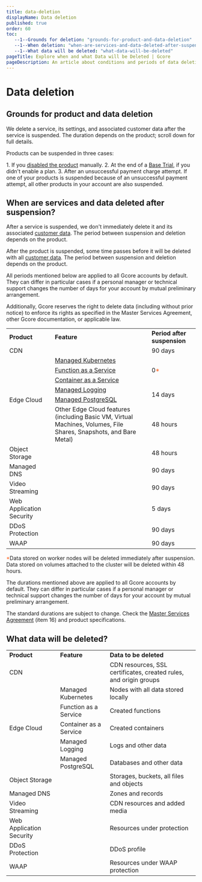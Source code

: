 ```yaml
---
title: data-deletion
displayName: Data deletion
published: true
order: 60
toc:
   --1--Grounds for deletion: "grounds-for-product-and-data-deletion"
   --1--When deletion: "when-are-services-and-data-deleted-after-suspension"
   --1--What data will be deleted: "what-data-will-be-deleted"
pageTitle: Explore when and what Data will be Deleted | Gcore
pageDescription: An article about conditions and periods of data deletion.
---
```

# Data deletion

## Grounds for product and data deletion

We delete a service, its settings, and associated customer data after the service is suspended. The duration depends on the product; scroll down for full details.

Products can be suspended in three cases:

1\. If you <a href="https://gcore.com/docs/account-settings/billing/disable-and-resume-a-service#disable-services" target="_blank">disabled the product</a> manually.
2\. At the end of a <a href="https://gcore.com/docs/account-settings/billing/trial-conditions" target="_blank">Base Trial</a>, if you didn't enable a plan.
3\. After an unsuccessful payment charge attempt. If one of your products is suspended because of an unsuccessful payment attempt, all other products in your account are also suspended.

## When are services and data deleted after suspension?

After a service is suspended, we don't immediately delete it and its associated <a href="https://gcore.com/docs/account-settings/billing/data-deletion#what-data-will-be-deleted" target="_blank">customer data</a>. The period between suspension and deletion depends on the product.  

After the product is suspended, some time passes before it will be deleted with all <a href="https://gcore.com/docs/account-settings/billing/data-deletion#what-data-will-be-deleted" target="_blank">customer data</a>. The period between suspension and deletion depends on the product.  

<alert-element type="warning" title="Warning">

All periods mentioned below are applied to all Gcore accounts by default. They can differ in particular cases if a personal manager or technical support changes the number of days for your account by mutual preliminary arrangement. 

Additionally, Gcore reserves the right to delete data (including without prior notice) to enforce its rights as specified in the Master Services Agreement, other Gcore documentation, or applicable law.

</alert-element>

<table>
<tr>
<td>
<strong>Product</strong>
</td>
<td>
<strong>Feature</strong>
</td>
<td>
<strong>Period after suspension</strong>
</td>
</tr>
<tr>
<td>
CDN 
</td>
<td>&nbsp;</td>
<td>
90 days 
</td>
</tr>
<tr>
<td rowspan="6">
Edge Cloud 
</td>
<td style="text-align: left">
<a href="https://gcore.com/docs/cloud/kubernetes/about-gcore-kubernetes" target="_blank">Managed Kubernetes</a>
</td>
<td rowspan="3">
0<span style="color:#FF5913">*</span>
</td>
</tr>
<tr>
<td style="text-align: left">
<a href="https://gcore.com/docs/cloud/faas/about-function-as-a-service" target="_blank">Function as a Service</a>
</td>
</tr>
<tr>
<td style="text-align: left">
<a href="https://gcore.com/docs/cloud/caas" target="_blank">Container as a Service</a>
</td>
</tr>
<tr>
<td style="text-align: left">
<a href="https://gcore.com/docs/cloud/logging-as-a-service/about-logging-as-a-service" target="_blank">Managed Logging</a>
</td>
<td rowspan="2">
14 days 
</td>
</tr>
<tr>
<td style="text-align: left">
<a href="https://gcore.com/docs/cloud/managed-database-postgresql" target="_blank">Managed PostgreSQL</a> 
</td>
</tr>
<tr>
<td style="text-align: left">
Other Edge Cloud features (including Basic VM, Virtual Machines, Volumes, File Shares, Snapshots, and Bare Metal) 
</td>
<td>
48 hours 
</td>
</tr>
<tr>
<td>
Object Storage 
</td>
<td>&nbsp;</td>
<td>
48 hours 
</td>
</tr>
<tr>
<td>
Managed DNS 
</td>
<td>&nbsp;</td>
<td>
90 days 
</td>
</tr>
<tr>
<td>
Video Streaming 
</td>
<td>&nbsp;</td>
<td>
90 days 
</td>
</tr>
<tr>
<td>
Web Application Security 
</td>
<td>&nbsp;</td>
<td>
5 days 
</td>
</tr>
<tr>
<td>
DDoS Protection 
</td>
<td>&nbsp;</td>
<td>
90 days 
</td>
</tr>
<tr>
<td>
WAAP 
</td>
<td>&nbsp;</td>
<td>
90 days 
</td>
</tr>
</table>

<span style="color:#FF5913">*</span>Data stored on worker nodes will be deleted immediately after suspension. Data stored on volumes attached to the cluster will be deleted within 48 hours.

<alert-element type="warning" title="Warning">

The durations mentioned above are applied to all Gcore accounts by default. They can differ in particular cases if a personal manager or technical support changes the number of days for your account by mutual preliminary arrangement.

The standard durations are subject to change. Check the <a href="https://gcore.com/legal" target="_blank">Master Services Agreement</a> (item 16) and product specifications.


</alert-element>

## What data will be deleted?

<table>
<tbody>
<tr>
<td>
<strong>Product</strong>
</td>
<td>
<strong>Feature</strong>
</td>
<td>
<strong>Data to be deleted</strong>
</td>
</tr>
<tr>
<td>
CDN 
</td>
<td>&nbsp;</td>
<td style="text-align: left">
CDN resources, SSL certificates, created rules, and origin groups 
</td>
</tr>
<tr>
<td rowspan="5">
Edge Cloud 
</td>
<td style="text-align: left">
Managed Kubernetes 
</td>
<td style="text-align: left">
Nodes with all data stored locally 
</td>
</tr>
<tr>
<td style="text-align: left">
Function as a Service 
</td>
<td style="text-align: left">
Created functions 
</td>
</tr>
<tr>
<td style="text-align: left">
Container as a Service 
</td>
<td style="text-align: left">
Created containers 
</td>
</tr>
<tr>
<td style="text-align: left">
Managed Logging 
</td>
<td style="text-align: left">
Logs and other data 
</td>
</tr>
<tr>
<td style="text-align: left">
Managed PostgreSQL 
</td>
<td style="text-align: left">
Databases and other data 
</td>
</tr>
<tr>
<td>
Object Storage
</td>
<td>&nbsp;</td>
<td style="text-align: left">
Storages, buckets, all files and objects 
</td>
</tr>
<tr>
<td>
Managed DNS
</td>
<td>&nbsp;</td>
<td style="text-align: left">
Zones and records 
</td>
</tr>
<tr>
<td>
Video Streaming
</td>
<td>&nbsp;</td>
<td style="text-align: left">
CDN resources and added media 
</td>
</tr>
<tr>
<td>
Web Application Security
</td>
<td>&nbsp;</td>
<td style="text-align: left">Resources under protection</td>
</tr>
<tr>
<td>
DDoS Protection
</td>
<td>&nbsp;</td>
<td style="text-align: left">
DDoS profile 
</td>
</tr>
<tr>
<td>
WAAP
</td>
<td>&nbsp;</td>
<td style="text-align: left">
Resources under WAAP protection 
</td>
</tr>
</tbody>
</table>
